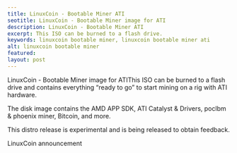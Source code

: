 ```yaml
---
title: LinuxCoin - Bootable Miner ATI
seotitle: LinuxCoin - Bootable Miner image for ATI
description: LinuxCoin - Bootable Miner ATI
excerpt: This ISO can be burned to a flash drive.
keywords: linuxcoin bootable miner, linuxcoin bootable miner ati
alt: linuxcoin bootable miner
featured: 
layout: post
---
```


<p>LinuxCoin - Bootable Miner image for ATIThis ISO can be burned to a flash drive and contains everything “ready to go” to start mining on a rig with ATI hardware.<p>

<p>The disk image contains the AMD APP SDK, ATI Catalyst & Drivers, poclbm & phoenix miner, Bitcoin, and more.<p>

<p>This distro release is experimental and is being released to obtain feedback.<p>

<p>LinuxCoin announcement<p>


